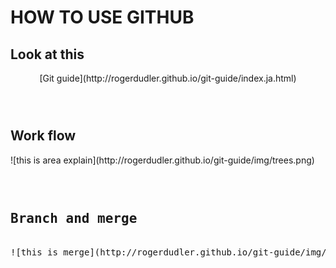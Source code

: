 # HOW TO USE GITHUB

<h2>Look at this</h2>
<center>[Git guide](http://rogerdudler.github.io/git-guide/index.ja.html)<pre><pre></center>

<h2>Work flow</h2>
![this is area explain](http://rogerdudler.github.io/git-guide/img/trees.png)<pre><pre>

<h2>Branch and merge</h2>
![this is merge](http://rogerdudler.github.io/git-guide/img/branches.png)<pre><pre>
